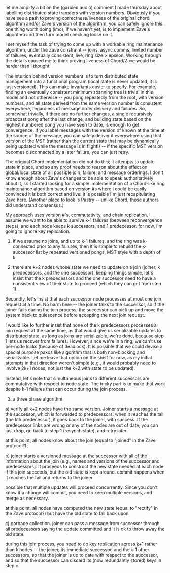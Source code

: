 let me amplify a bit on the (garbled audio) comment I made thursday about
labelling distributed state transfers with version numbers.  Obviously if you
have see a path to proving correctness/liveness of the original chord algorithm
and/or Zave's version of the algorithm, you can safely ignore this.  one thing
worth doing (imo), if we haven't yet, is to implement Zave's algorithm and then
turn model checking loose on it.

I set myself the task of trying to come up with a workable ring maintenance
algorithm, under the Zave constraint -- joins, async comms, limited number of
failures, eventually consistent, live, ring size > epsilon. Working through the
details caused me to think proving liveness of Chord/Zave would be harder than
I thought.

The intuition behind version numbers is to turn distributed state management
into a functional program (local state is never updated, it is just versioned).
This can make invariants easier to specify. For example, finding an eventually
consistent minimum spanning tree is trivial in this model and not otherwise --
you pong repeatedly from the root, with version numbers, and all state derived
from the same version number is consistent everywhere, regardless of message
order delivery and failures. So, somewhat trivially, if there are no further
changes, a single recursively broadcast pong after the last change, and building
state based on the highest numbered pong you have seen to date, is enough to get
convergence. If you label messages with the version of known at the time at the
source of the message, you can safely deliver it everywhere using that version
of the MST (rather than the current state that may be dynamically being updated
while the message is in flight!) -- if the specific MST version becomes
disconnected by a later failure, you can just retry.

The original Chord implementation did not do this; it attempts to update state
in place, and so any proof needs to reason about the effect on global/local
state of all possible join, failure, and message orderings.  I don't know enough
about Zave's changes to be able to speak authoritatively about it, so I started
looking for a simple implementation of a Chord-like ring maintenance algorithm
based on version #s where I could be easily convinced it is both correct and
live. It is possible I'm just recapitulating Zave here.  (Another place to look
is Pastry -- unlike Chord, those authors did understand consensus.)

My approach uses version #'s, commutativity, and chain replication.  I assume we
want to be able to survive k-1 failures (between reconvergence steps), and each
node keeps k successors, and 1 predecessor.  for now, i'm going to ignore key
replication.

1) if we assume no joins, and up to k-1 failures, and the ring was k-connected
   prior to any failures, then it is simple to rebuild the k-successor list by
   repeated versioned pongs, MST style with a depth of k.

2)  there are k+2 nodes whose state we need to update on a join (joiner,
    k predecessors, and the one successor). keeping things simple, let's insist
    that the k predecessors and the one successor need to have a consistent view
    of their state to proceed (which they can get from step 1).

Secondly, let's insist that each successor node processes at most one join
request at a time.  No harm here -- the joiner talks to the successor, so if the
joiner fails during the join process, the successor can pick up and move the
system back to quiescence before accepting the next join request.

I would like to further insist that none of the k predecessors processes a join
request at the same time, as that would give us serializable updates to
distributed state.  as long as joins are serializable, we're done, because step
1 lets us recover from failures. However, since we're in a ring, we can't use
per-node locks (because of deadlock).  It is possible that we could devise
a special purpose paxos like algorithm that is both non-blocking and
serializable.  Let me leave that option on the shelf for now, as my initial
attempts in that direction weren't simple (e.g., it would probably need to
involve 2k+1 nodes, not just the k+2 with state to be updated).

Instead, let's note that simultaneous joins to different successors are
commutative with respect to node state.  The tricky part is to make that work
despite k-1 failures that can occur during the join process.

3) a three phase algorithm

a) verify all k+2 nodes have the same version.  Joiner starts a message at the
successor, which is forwarded to predecessors.  when it reaches the tail (the
kth predecessor), it goes back to the joiner, with success.  If the predecessor
links are wrong or any of the nodes are out of date, you can just drop, go back
to step 1 (resynch state), and retry later

at this point, all nodes know about the join (equal to "joined" in the Zave
protocol?).

b)  joiner starts a versioned message at the successor with all of the
information about the join (e.g., names and versions of the successor and
predecessors).  It proceeds to construct the new state needed at each node if
this join succeeds, but the old state is kept around.  commit happens when it
reaches the tail and returns to the joiner.

possible that multiple updates will proceed concurrently.  Since you don't know
if a change will commit, you need to keep multiple versions, and merge as
necessary.

at this point, all nodes have computed the new state (equal to "rectify" in the
Zave protocol?) but have the old state to fall back upon

c) garbage collection.  joiner can pass a message from successor through all
predecessors saying the update committed and it is ok to throw away the old
state.

during this join process, you need to do key replication across k+1 rather than
k nodes -- the joiner, its immediate successor, and the k-1 other successors, so
that the joiner is up to date with respect to the successor, and so that the
successor can discard its (now redundantly stored) keys in step c.
